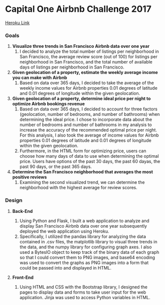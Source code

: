 # Capital One Airbnb Challenge 2017 #  
  
[Heroku Link](https://guarded-tor-54790.herokuapp.com/)  
  
### Goals ###  
1. **Visualize three trends in San Francisco Airbnb data over one year**  
    1. I decided to analyze the total number of listings per neighborhood in San Francisco, the average review score (out of 100) for listings per neighborhood in San Francisco, and the total number of available days of listings per neighborhood in San Francisco.  
2. **Given geolocation of a property, estimate the weekly average income you can make with Airbnb**  
    1. Based on data over 365 days, I decided to take the average of the weekly income values for Airbnb properties 0.01 degrees of latitude and 0.01 degrees of longitude within the given geolocation.  
3. **Given geolocation of a property, determine ideal price per night to optimize Airbnb bookings revenue**  
    1. Based on data over 365 days, I decided to account for three factors (geolocation, number of bedrooms, and number of bathrooms) when determining the ideal price. I chose to incorporate data about the number of bedrooms and number of bathrooms in my analysis to increase the accuracy of the recommended optimal price per night. For this analysis, I also took the average of income values for Airbnb properties 0.01 degrees of latitude and 0.01 degrees of longitude within the given geolocation.  
    2. Furthermore, in the HTML form for optimizing price, users can choose how many days of data to use when determining the optimal price. Users have options of the past 30 days, the past 60 dayas, the past 90 days, or the past 365 days.  
4. **Determine the San Francisco neighborhood that averages the most positive reviews**  
    1. Examining the second visualized trend, we can determine the neighborhood with the highest average for review scores.
  
### Design ###  
1. **Back-End**  
    1. Using Python and Flask, I built a web application to analyze and display San Francisco Airbnb data over one year subsequently deployed the web application using Heroku.  
    2. Specifically, I utilized the pandas library for analyzing the data contained in .csv files, the matplotlib library to visual three trends in the data, and the numpy library for configuring graph axes. I also used a BytesIO object to keep track of the binary data of each graph so that I could convert them to PNG images, and base64 encoding was used to convert the graphs as PNG images into a form that could be passed into and displayed in HTML.  
  
2. **Front-End**  
    1. Using HTML and CSS with the Bootstrap library, I designed the pages to display data and forms to take user input for the web application. Jinja was used to access Python variables in HTML.  
